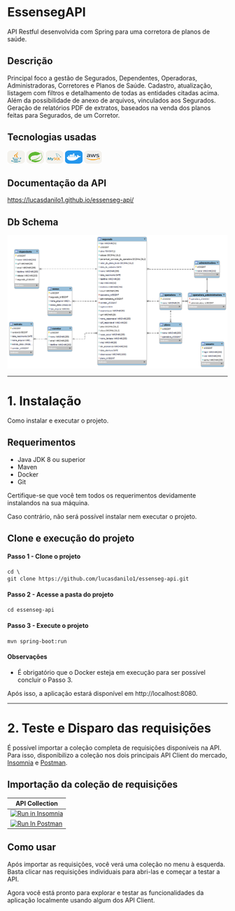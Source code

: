 # EssensegAPI

API Restful desenvolvida com Spring para uma corretora de planos de saúde. 


## Descrição

Principal foco a gestão de Segurados, Dependentes, Operadoras, Administradoras, Corretores e Planos de Saúde.
Cadastro, atualização, listagem com filtros e detalhamento de todas as entidades citadas acima. 
Além da possibilidade de anexo de arquivos, vinculados aos Segurados. Geração de relatórios PDF de extratos, 
baseados na venda dos planos feitas para Segurados, de um Corretor.

## Tecnologias usadas

<div>
<img height="30" width="40" src="https://github.com/tandpfun/skill-icons/blob/main/icons/Java-Light.svg"/>
<img height="30" width="40" src="https://github.com/tandpfun/skill-icons/blob/main/icons/Spring-Light.svg" />
<img height="30" width="40" src="https://github.com/tandpfun/skill-icons/blob/main/icons/MySQL-Light.svg" />
<img height="30" width="40" src="https://github.com/tandpfun/skill-icons/blob/main/icons/Docker.svg"/>
<img height="30" width="40" src="https://github.com/tandpfun/skill-icons/blob/main/icons/AWS-Light.svg"/>
</div>

## Documentação da API

https://lucasdanilo1.github.io/essenseg-api/

## Db Schema
<div>
<img src="https://github.com/lucasdanilo1/essenseg-api/blob/main/db_schema.png"/>
</div>

------------------------------------------------------------------------------

# 1. Instalação

Como instalar e executar o projeto.

## Requerimentos

- Java JDK 8 ou superior
- Maven
- Docker
- Git

Certifique-se que você tem todos os requerimentos devidamente instalandos na sua máquina.

Caso contrário, não será possível instalar nem executar o projeto.

## Clone e execução do projeto

#### Passo 1 - Clone o projeto

```shell
cd \
git clone https://github.com/lucasdanilo1/essenseg-api.git
```

#### Passo 2 - Acesse a pasta do projeto

```shell
cd essenseg-api
```

#### Passo 3 - Execute o projeto

```shell
mvn spring-boot:run
```

#### Observações
- É obrigatório que o Docker esteja em execução para ser possível concluir o Passo 3.

Após isso, a aplicação estará disponível em http://localhost:8080.

------------------------------------------------------------------------------

# 2. Teste e Disparo das requisições

É possível importar a coleção completa de requisições disponíveis na API. 
Para isso, disponibilizo a coleção nos dois principais API Client do mercado, [Insomnia](https://insomnia.rest/download) e [Postman](https://www.postman.com/downloads/).

## Importação da coleção de requisições

| API Collection                                                                             |
|--------------------------------------------------------------------------------------------|
| [![Run in Insomnia](https://insomnia.rest/images/run.svg)](https://insomnia.rest/run/?label=essenseg-api&uri=https%3A%2F%2Fraw.githubusercontent.com%2Flucasdanilo1%2Fessenseg-api%2Fmain%2Fessenseg-requisicoes) |
| [<img src="https://run.pstmn.io/button.svg" alt="Run In Postman" width="135" height="30">](https://god.gw.postman.com/run-collection/:collection_id) |

## Como usar 

Após importar as requisições, você verá uma coleção no menu à esquerda.
Basta clicar nas requisições individuais para abri-las e começar a testar a API.

Agora você está pronto para explorar e testar as funcionalidades da aplicação localmente usando algum dos API Client.






